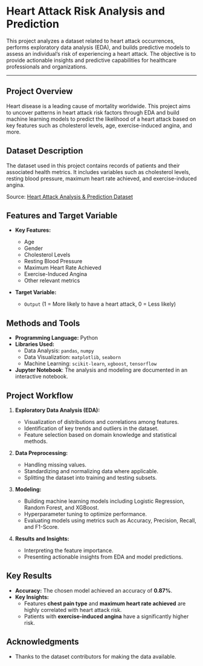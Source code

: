 # Heart Attack Risk Analysis and Prediction

This project analyzes a dataset related to heart attack occurrences, performs exploratory data analysis (EDA), and builds predictive models to assess an individual’s risk of experiencing a heart attack. The objective is to provide actionable insights and predictive capabilities for healthcare professionals and organizations.

---

## Project Overview
Heart disease is a leading cause of mortality worldwide. This project aims to uncover patterns in heart attack risk factors through EDA and build machine learning models to predict the likelihood of a heart attack based on key features such as cholesterol levels, age, exercise-induced angina, and more.

## Dataset Description
The dataset used in this project contains records of patients and their associated health metrics. It includes variables such as cholesterol levels, resting blood pressure, maximum heart rate achieved, and exercise-induced angina.

Source: [Heart Attack Analysis & Prediction Dataset](https://www.kaggle.com/datasets/rashikrahmanpritom/heart-attack-analysis-prediction-dataset)

## Features and Target Variable
- **Key Features:**
  - Age
  - Gender
  - Cholesterol Levels
  - Resting Blood Pressure
  - Maximum Heart Rate Achieved
  - Exercise-Induced Angina
  - Other relevant metrics
  
- **Target Variable:**
  - `Output` (1 = More likely to have a heart attack, 0 = Less likely)

## Methods and Tools
- **Programming Language:** Python
- **Libraries Used:** 
  - Data Analysis: `pandas`, `numpy`
  - Data Visualization: `matplotlib`, `seaborn`
  - Machine Learning: `scikit-learn`, `xgboost`, `tensorflow`
- **Jupyter Notebook**: The analysis and modeling are documented in an interactive notebook.

## Project Workflow
1. **Exploratory Data Analysis (EDA):**
   - Visualization of distributions and correlations among features.
   - Identification of key trends and outliers in the dataset.
   - Feature selection based on domain knowledge and statistical methods.

2. **Data Preprocessing:**
   - Handling missing values.
   - Standardizing and normalizing data where applicable.
   - Splitting the dataset into training and testing subsets.

3. **Modeling:**
   - Building machine learning models including Logistic Regression, Random Forest, and XGBoost.
   - Hyperparameter tuning to optimize performance.
   - Evaluating models using metrics such as Accuracy, Precision, Recall, and F1-Score.

4. **Results and Insights:**
   - Interpreting the feature importance.
   - Presenting actionable insights from EDA and model predictions.

## Key Results
- **Accuracy:** The chosen model achieved an accuracy of **0.87%**.
- **Key Insights:**
  - Features **chest pain type** and **maximum heart rate achieved** are highly correlated with heart attack risk.
  - Patients with **exercise-induced angina** have a significantly higher risk.


## Acknowledgments
- Thanks to the dataset contributors for making the data available.
